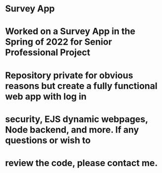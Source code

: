 # Survey App

# Worked on a Survey App in the Spring of 2022 for Senior Professional Project
# Repository private for obvious reasons but create a fully functional web app with log in
# security, EJS dynamic webpages, Node backend, and more. If any questions or wish to
# review the code, please contact me. 
